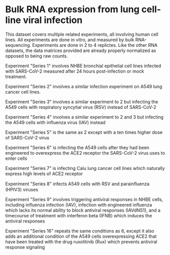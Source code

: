 # Bulk RNA expression from lung cell-line viral infection

This dataset covers multiple related experiments, all involving human cell lines. All experiments
are done in vitro, and measured by bulk RNA-sequencing. Experiments are done in 2 to 4 replictes.
Like the other RNA datasets, the data matrices provided are already properly normalized as opposed
to being raw counts.

Experiment "Series 1" involves NHBE bronchial epithelial cell lines infected with SARS-CoV-2 measured 
after 24 hours post-infection or mock treatment.

Experiment "Series 2" involves a similar infection experiment on A549 lung cancer cell lines.

Experiment "Series 3" involves a similar experiment to 2 but infecting the A549 cells with respiratory 
syncytial virus (RSV) instead of SARS-CoV-2

Experiment "Series 4" involves a similar experiment to 2 and 3 but infecting the A549 cells with
influenza virus (IAV) instead

Experiment "Series 5" is the same as 2 except with a ten times higher dose of SARS-CoV-2 virus

Experiment "Series 6" is infecting the A549 cells after they had been engineered to overexpress
the ACE2 receptor the SARS-CoV-2 virus uses to enter cells

Experiment "Series 7" is infecting Calu lung cancer cell lines which naturally express high levels
of ACE2 receptor

Experiment "Series 8" infects A549 cells with RSV and parainﬂuenza (HPIV3) viruses

Experiment "Series 9" involves triggering antiviral responses in NHBE cells, including influenza infection 
(IAV), infection with engineered influenza which lacks its normal ability to block antiviral responses (IAVdNS1),
and a timecourse of treatment with interferon beta (IFNB) which induces the antiviral responses

Experiment "Series 16" repeats the same conditions as 6, except it also adds an additional condition
of the A549 cells overexpressing ACE2 that have been treated with the drug ruxolitinib (Rux) which
prevents antiviral response signaling

